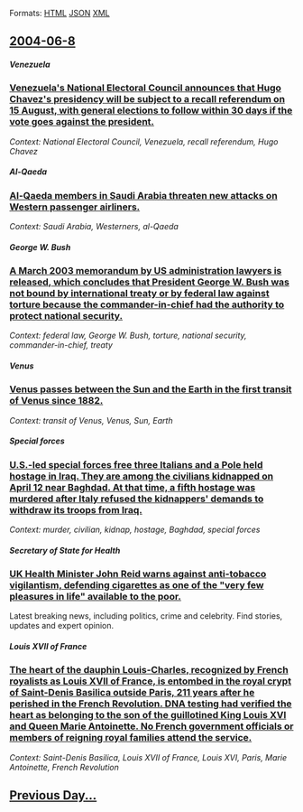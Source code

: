 
Formats: [HTML](2004/06/8/index.html)  [JSON](2004/06/8/index.json)  [XML](2004/06/8/index.xml)  

## [2004-06-8](/news/2004/06/8/index.md)

##### Venezuela
### [ Venezuela's National Electoral Council announces that Hugo Chavez's presidency will be subject to a recall referendum on 15 August, with general elections to follow within 30 days if the vote goes against the president. ](/news/2004/06/8/venezuela-s-national-electoral-council-announces-that-hugo-cha-vez-s-presidency-will-be-subject-to-a-recall-referendum-on-15-august-with-g.md)
_Context: National Electoral Council, Venezuela, recall referendum, Hugo Chavez_

##### Al-Qaeda
### [ Al-Qaeda members in Saudi Arabia threaten new attacks on Western passenger airliners. ](/news/2004/06/8/al-qaeda-members-in-saudi-arabia-threaten-new-attacks-on-western-passenger-airliners.md)
_Context: Saudi Arabia, Westerners, al-Qaeda_

##### George W. Bush
### [ A March 2003 memorandum by US administration lawyers is released, which concludes that President George W. Bush was not bound by international treaty or by federal law against torture because the commander-in-chief had the authority to protect national security. ](/news/2004/06/8/a-march-2003-memorandum-by-us-administration-lawyers-is-released-which-concludes-that-president-george-w-bush-was-not-bound-by-internatio.md)
_Context: federal law, George W. Bush, torture, national security, commander-in-chief, treaty_

##### Venus
### [ Venus passes between the Sun and the Earth in the first transit of Venus since 1882. ](/news/2004/06/8/venus-passes-between-the-sun-and-the-earth-in-the-first-transit-of-venus-since-1882.md)
_Context: transit of Venus, Venus, Sun, Earth_

##### Special forces
### [ U.S.-led special forces free three Italians and a Pole held hostage in Iraq. They are among the civilians kidnapped on April 12 near Baghdad. At that time, a fifth hostage was murdered after Italy refused the kidnappers' demands to withdraw its troops from Iraq. ](/news/2004/06/8/u-s-led-special-forces-free-three-italians-and-a-pole-held-hostage-in-iraq-they-are-among-the-civilians-kidnapped-on-april-12-near-baghda.md)
_Context: murder, civilian, kidnap, hostage, Baghdad, special forces_

##### Secretary of State for Health
### [ UK Health Minister John Reid warns against anti-tobacco vigilantism, defending cigarettes as one of the "very few pleasures in life" available to the poor. ](/news/2004/06/8/uk-health-minister-john-reid-warns-against-anti-tobacco-vigilantism-defending-cigarettes-as-one-of-the-very-few-pleasures-in-life-availa.md)
Latest breaking news, including politics, crime and celebrity. Find stories, updates and expert opinion.

##### Louis&nbsp;XVII of France
### [ The heart of the dauphin Louis-Charles, recognized by French royalists as Louis&nbsp;XVII of France, is entombed in the royal crypt of Saint-Denis Basilica outside Paris, 211 years after he perished in the French Revolution. DNA testing had verified the heart as belonging to the son of the guillotined King Louis&nbsp;XVI and Queen Marie Antoinette. No French government officials or members of reigning royal families attend the service. ](/news/2004/06/8/the-heart-of-the-dauphin-louis-charles-recognized-by-french-royalists-as-louis-nbsp-xvii-of-france-is-entombed-in-the-royal-crypt-of-sain.md)
_Context: Saint-Denis Basilica, Louis&nbsp;XVII of France, Louis&nbsp;XVI, Paris, Marie Antoinette, French Revolution_

## [Previous Day...](/news/2004/06/7/index.md)

